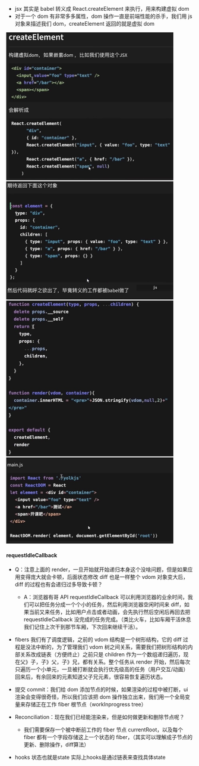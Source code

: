 - jsx 其实是 babel 转义成 React.createElement 来执行，用来构建虚拟 dom
- 对于一个 dom 有非常多多属性，dom 操作一直是前端性能的杀手，我们用 js 对象来描述我们 dom，createElement 返回的就是虚拟 dom

<img src="./images/01.jpg" width="450" />
<img src="./images/02.jpg" width="450" />
<img src="./images/03.jpg" width="450" />
<img src="./images/04.jpg" width="450" />

#### requestIdleCallback

- Q：注意上面的 render，一旦开始就开始递归本身这个没啥问题，但是如果应用变得庞大就会卡顿，后面状态修改 diff 也是一样整个 vdom 对象变大后，diff 的过程也有会递归过多导致卡顿？
  * A：浏览器有哥 API requestIdleCallback 可以利用浏览器的业余时间，我们可以把任务分成一个个小的任务，然后利用浏览器空闲时间来 diff，如果当前又来任务，比如用户点击或者动画，会先执行然后空闲后再回去把 requestIdleCallback 没完成的任务完成。（类比火车，比如车厢干活休息我们记住上次干到那节车厢，下次回来继续干活）。

- fibers 我们有了调度逻辑，之前的 vdom 结构是一个树形结构，它的 diff 过程是没法中断的，为了管理我们 vdom 树之间关系，需要我们把树形结构的内部关系改成链表（方便终止）之前只是 children 作为一个数组递归遍历，现在父》子，子》父，子》兄，都有关系。整个任务从 render 开始，然后每次只遍历一个小单元，一旦被打断就会执行优先级高的任务（用户交互/动画）回来后，有余回来的元素知道父子兄元素，很容易恢复遍历状态。

- 提交 commit：我们给 dom 添加节点的时候，如果渲染的过程中被打断，ui 渲染会变得很奇怪，所以我们应该把 dom 操作独立出来，我们用一个全局变量来存储正在工作 fiber 根节点（workInprogress tree）

- Reconciliation：现在我们已经能渲染来，但是如何做更新和删除节点呢？
  * 我们需要保存一个被中断前工作的 fiber 节点 currentRoot，以及每个 fiber 都有一个字段存储这上一个状态的 fiber，（其实可以理解成子节点的更新、删除操作，diff算法）

- hooks 状态也就是state 实际上hooks是通过链表来查找具体state